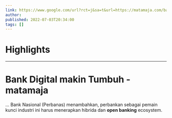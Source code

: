 ```yaml
---
link: https://www.google.com/url?rct=j&sa=t&url=https://matamaja.com/bank-digital-makin-tumbuh/&ct=ga&cd=CAIyHzVmNjkxZDEzNTU2NWU1MTc6Y29tLmJyOnB0OkJSOkw&usg=AOvVaw0UfmzdGbniheXVjJWM111E
author:  
published: 2022-07-03T20:34:00
tags: []
---
```

# Highlights


---
# Bank Digital makin Tumbuh - matamaja
... Bank Nasional (Perbanas) menambahkan, perbankan sebagai pemain kunci industri ini harus menerapkan hibrida dan **open banking** ecosystem.